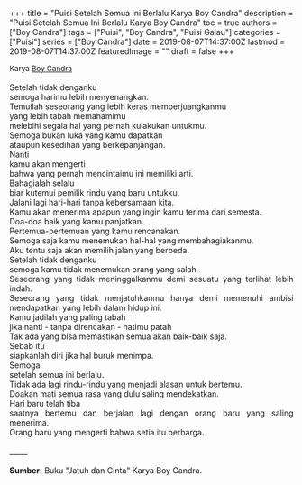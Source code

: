 +++
title = "Puisi Setelah Semua Ini Berlalu Karya Boy Candra"
description = "Puisi Setelah Semua Ini Berlalu Karya Boy Candra"
toc = true
authors = ["Boy Candra"]
tags = ["Puisi", "Boy Candra", "Puisi Galau"]
categories = ["Puisi"]
series = ["Boy Candra"]
date = 2019-08-07T14:37:00Z
lastmod = 2019-08-07T14:37:00Z
featuredImage = ""
draft = false
+++

<div style="text-align: justify;">
<div style="font-size: small;">Karya <a href="/authors/w.s.-rendra/" target="_blank">Boy Candra</a></div><br />
Setelah tidak denganku<br />semoga harimu lebih menyenangkan.<br />Temuilah seseorang yang lebih keras memperjuangkanmu<br />yang lebih tabah memahamimu<br />melebihi segala hal yang pernah kulakukan untukmu.<br />Semoga bukan luka yang kamu dapatkan<br />ataupun kesedihan yang berkepanjangan.<br />Nanti<br />kamu akan mengerti<br />bahwa yang pernah mencintaimu ini memiliki arti.<br />Bahagialah selalu<br />biar kutemui pemilik rindu yang baru untukku.<br />Jalani lagi hari-hari tanpa kebersamaan kita.<br />Kamu akan menerima apapun yang ingin kamu terima dari semesta.<br />Doa-doa baik yang kamu panjatkan.<br />Pertemua-pertemuan yang kamu rencanakan.<br />Semoga saja kamu menemukan hal-hal yang membahagiakanmu.<br />Aku tentu saja akan memilih jalan yang berbeda.<br />Setelah tidak denganku<br />semoga kamu tidak menemukan orang yang salah.<br />Seseorang yang tidak meninggalkanmu demi sesuatu yang terlihat lebih indah.<br />Seseorang yang tidak menjatuhkanmu hanya demi memenuhi ambisi mendapatkan yang lebih dalam hidup ini.<br />Kamu jadilah yang paling tabah<br />jika nanti - tanpa direncakan - hatimu patah<br />Tak ada yang bisa memastikan semua akan baik-baik saja.<br />Sebab itu<br />siapkanlah diri jika hal buruk menimpa.<br />Semoga<br />setelah semua ini berlalu.<br />Tidak ada lagi rindu-rindu yang menjadi alasan untuk bertemu.<br />Doakan mati semua rasa yang dulu saling mendekatkan.<br />Hari baru telah tiba<br />saatnya bertemu dan berjalan lagi dengan orang baru yang saling menerima.<br />Orang baru yang mengerti bahwa setia itu berharga.<br /><br />
_____<br /><br />
<b>Sumber:</b> Buku "Jatuh dan Cinta" Karya Boy Candra.</div>
